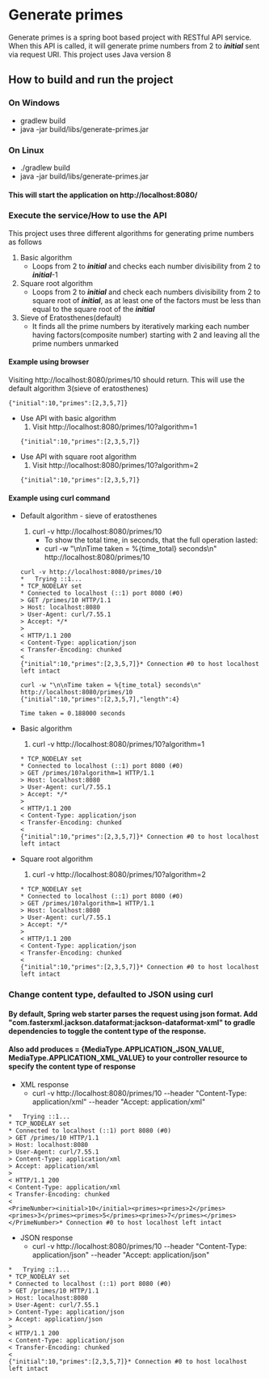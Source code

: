 # Generate primes
Generate primes is a spring boot based project with RESTful API service. When this API is called, it will generate prime numbers from 2 to ***initial*** sent via request URI.
This project uses Java version 8

## How to build and run the project
### On Windows
* gradlew build
* java -jar build/libs/generate-primes.jar
### On Linux
* ./gradlew build
* java -jar build/libs/generate-primes.jar
#### This will start the application on http://localhost:8080/

### Execute the service/How to use the API
This project uses three different algorithms for generating prime numbers as follows
1. Basic algorithm
    * Loops from 2 to ***initial*** and checks each number divisibility from 2 to ***initial***-1
2. Square root algorithm
    * Loops from 2 to ***initial*** and check each numbers divisibility from 2 to square root of ***initial***, as at least one of the factors must be less than equal to the square root of the ***initial***
3. Sieve of Eratosthenes(default)
    * It finds all the prime numbers by iteratively marking each number having factors(composite number) starting with 2 and leaving all the prime numbers unmarked

#### Example using browser
Visiting http://localhost:8080/primes/10 should return. This will use the default algorithm 3(sieve of eratosthenes)
```
{"initial":10,"primes":[2,3,5,7]}
```
* Use API with basic algorithm 
  1. Visit http://localhost:8080/primes/10?algorithm=1
    ```
    {"initial":10,"primes":[2,3,5,7]}
    ```
* Use API with square root algorithm
    1. Visit http://localhost:8080/primes/10?algorithm=2
    ```
    {"initial":10,"primes":[2,3,5,7]}
    ```  


#### Example using curl command
* Default algorithm - sieve of eratosthenes
    1. curl -v http://localhost:8080/primes/10
        * To show the total time, in seconds, that the full operation lasted:
        * curl -w "\n\nTime taken = %{time_total} seconds\n" http://localhost:8080/primes/10
    ```
    curl -v http://localhost:8080/primes/10
    *   Trying ::1...
    * TCP_NODELAY set
    * Connected to localhost (::1) port 8080 (#0)
    > GET /primes/10 HTTP/1.1
    > Host: localhost:8080
    > User-Agent: curl/7.55.1
    > Accept: */*
    >
    < HTTP/1.1 200
    < Content-Type: application/json
    < Transfer-Encoding: chunked
    <
    {"initial":10,"primes":[2,3,5,7]}* Connection #0 to host localhost left intact
    ```
  
    ```
    curl -w "\n\nTime taken = %{time_total} seconds\n" http://localhost:8080/primes/10
    {"initial":10,"primes":[2,3,5,7],"length":4}

    Time taken = 0.188000 seconds
    ```
  
* Basic algorithm
    1. curl -v http://localhost:8080/primes/10?algorithm=1
    ```*   Trying ::1...
    * TCP_NODELAY set
    * Connected to localhost (::1) port 8080 (#0)
    > GET /primes/10?algorithm=1 HTTP/1.1
    > Host: localhost:8080
    > User-Agent: curl/7.55.1
    > Accept: */*
    >
    < HTTP/1.1 200
    < Content-Type: application/json
    < Transfer-Encoding: chunked
    <
    {"initial":10,"primes":[2,3,5,7]}* Connection #0 to host localhost left intact
    ```
* Square root algorithm
    1. curl -v http://localhost:8080/primes/10?algorithm=2
    ```*   Trying ::1...
    * TCP_NODELAY set
    * Connected to localhost (::1) port 8080 (#0)
    > GET /primes/10?algorithm=1 HTTP/1.1
    > Host: localhost:8080
    > User-Agent: curl/7.55.1
    > Accept: */*
    >
    < HTTP/1.1 200
    < Content-Type: application/json
    < Transfer-Encoding: chunked
    <
    {"initial":10,"primes":[2,3,5,7]}* Connection #0 to host localhost left intact
    ```  

### Change content type, defaulted to JSON using curl
#### By default, Spring web starter parses the request using json format. Add "com.fasterxml.jackson.dataformat:jackson-dataformat-xml" to gradle dependencies to toggle the content type of the response.
#### Also add produces = {MediaType.APPLICATION_JSON_VALUE, MediaType.APPLICATION_XML_VALUE} to your controller resource to specify the content type of response
* XML response
    * curl -v http://localhost:8080/primes/10 --header "Content-Type: application/xml" --header "Accept: application/xml"
```
*   Trying ::1...
* TCP_NODELAY set
* Connected to localhost (::1) port 8080 (#0)
> GET /primes/10 HTTP/1.1
> Host: localhost:8080
> User-Agent: curl/7.55.1
> Content-Type: application/xml
> Accept: application/xml
>
< HTTP/1.1 200
< Content-Type: application/xml
< Transfer-Encoding: chunked
<
<PrimeNumber><initial>10</initial><primes><primes>2</primes><primes>3</primes><primes>5</primes><primes>7</primes></primes></PrimeNumber>* Connection #0 to host localhost left intact
```
* JSON response
    * curl -v http://localhost:8080/primes/10 --header "Content-Type: application/json" --header "Accept: application/json"
```
*   Trying ::1...
* TCP_NODELAY set
* Connected to localhost (::1) port 8080 (#0)
> GET /primes/10 HTTP/1.1
> Host: localhost:8080
> User-Agent: curl/7.55.1
> Content-Type: application/json
> Accept: application/json
>
< HTTP/1.1 200
< Content-Type: application/json
< Transfer-Encoding: chunked
<
{"initial":10,"primes":[2,3,5,7]}* Connection #0 to host localhost left intact
```